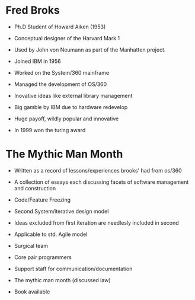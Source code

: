 # Fred Broks
 - Ph.D Student of Howard Aiken (1953)
  - Conceptual designer of the Harvard Mark 1
  - Used by John von Neumann as part of the Manhatten project.
 - Joined IBM in 1956
  - Worked on the System/360 mainframe

  - Managed the development of OS/360
   - Inovative ideas like external library management
   - Big gamble by IBM due to hardware redevelop
   - Huge payoff, wildly popular and innovative

 - In 1999 won the turing award

# The Mythic Man Month
 - Written as a record of lessons/experiences brooks' had from os/360
 - A collection of essays each discussing facets of software management and construction

  - Code/Feature Freezing

  - Second System/iterative design model
   - Ideas excluded from first iteration are needlesly included in second
   - Applicable to std. Agile model

  - Surgical team
   - Core pair programmers
   - Support staff for communication/documentation

  - The mythic man month (discussed law)
 - Book available
